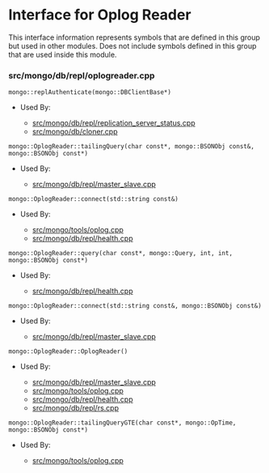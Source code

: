
# Interface for Oplog Reader
This interface information represents symbols that are defined in this group but used in other modules.  Does not include symbols defined in this group that are used inside this module.

### src/mongo/db/repl/oplogreader.cpp

<div></div>

    mongo::replAuthenticate(mongo::DBClientBase*)

- Used By:

    - [src/mongo/db/repl/replication\_server\_status.cpp](../../../../replication/replica\_set\_state)
    - [src/mongo/db/cloner.cpp](../../../../storage/storage\_layer\_structure)

<div></div>

    mongo::OplogReader::tailingQuery(char const*, mongo::BSONObj const&, mongo::BSONObj const*)

- Used By:

    - [src/mongo/db/repl/master\_slave.cpp](../../../../replication/master\_slave)

<div></div>

    mongo::OplogReader::connect(std::string const&)

- Used By:

    - [src/mongo/tools/oplog.cpp](../../../../tools/tools)
    - [src/mongo/db/repl/health.cpp](../../../../replication/replica\_set\_state)

<div></div>

    mongo::OplogReader::query(char const*, mongo::Query, int, int, mongo::BSONObj const*)

- Used By:

    - [src/mongo/db/repl/health.cpp](../../../../replication/replica\_set\_state)

<div></div>

    mongo::OplogReader::connect(std::string const&, mongo::BSONObj const&)

- Used By:

    - [src/mongo/db/repl/master\_slave.cpp](../../../../replication/master\_slave)

<div></div>

    mongo::OplogReader::OplogReader()

- Used By:

    - [src/mongo/db/repl/master\_slave.cpp](../../../../replication/master\_slave)
    - [src/mongo/tools/oplog.cpp](../../../../tools/tools)
    - [src/mongo/db/repl/health.cpp](../../../../replication/replica\_set\_state)
    - [src/mongo/db/repl/rs.cpp](../../../../replication/replica\_set\_state)

<div></div>

    mongo::OplogReader::tailingQueryGTE(char const*, mongo::OpTime, mongo::BSONObj const*)

- Used By:

    - [src/mongo/tools/oplog.cpp](../../../../tools/tools)

